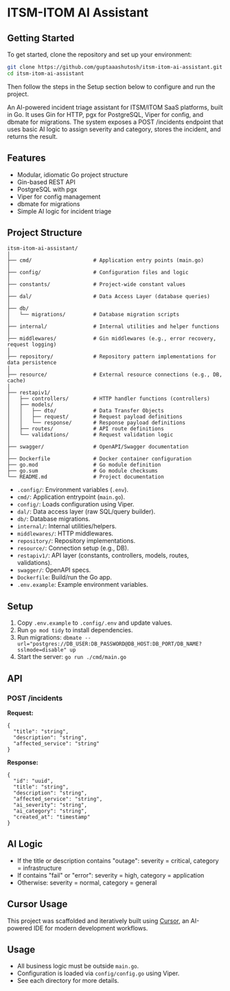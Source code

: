 # ITSM-ITOM AI Assistant

## Getting Started

To get started, clone the repository and set up your environment:

```sh
git clone https://github.com/guptaaashutosh/itsm-itom-ai-assistant.git
cd itsm-itom-ai-assistant
```

Then follow the steps in the Setup section below to configure and run the project.

An AI-powered incident triage assistant for ITSM/ITOM SaaS platforms, built in Go. It uses Gin for HTTP, pgx for PostgreSQL, Viper for config, and dbmate for migrations. The system exposes a POST /incidents endpoint that uses basic AI logic to assign severity and category, stores the incident, and returns the result.

## Features
- Modular, idiomatic Go project structure
- Gin-based REST API
- PostgreSQL with pgx
- Viper for config management
- dbmate for migrations
- Simple AI logic for incident triage

## Project Structure

```
itsm-itom-ai-assistant/
│
├── cmd/                    # Application entry points (main.go)
│
├── config/                 # Configuration files and logic
│
├── constants/              # Project-wide constant values
│
├── dal/                    # Data Access Layer (database queries)
│
├── db/
│   └── migrations/         # Database migration scripts
│
├── internal/               # Internal utilities and helper functions
│
├── middlewares/            # Gin middlewares (e.g., error recovery, request logging)
│
├── repository/             # Repository pattern implementations for data persistence
│
├── resource/               # External resource connections (e.g., DB, cache)
│
├── restapiv1/
│   ├── controllers/        # HTTP handler functions (controllers)
│   ├── models/
│   │   ├── dto/            # Data Transfer Objects
│   │   ├── request/        # Request payload definitions
│   │   └── response/       # Response payload definitions
│   ├── routes/             # API route definitions
│   └── validations/        # Request validation logic
│
├── swagger/                # OpenAPI/Swagger documentation
│
├── Dockerfile              # Docker container configuration
├── go.mod                  # Go module definition
├── go.sum                  # Go module checksums
└── README.md               # Project documentation
```

- `.config/`: Environment variables (`.env`).
- `cmd/`: Application entrypoint (`main.go`).
- `config/`: Loads configuration using Viper.
- `dal/`: Data access layer (raw SQL/query builder).
- `db/`: Database migrations.
- `internal/`: Internal utilities/helpers.
- `middlewares/`: HTTP middlewares.
- `repository/`: Repository implementations.
- `resource/`: Connection setup (e.g., DB).
- `restapiv1/`: API layer (constants, controllers, models, routes, validations).
- `swagger/`: OpenAPI specs.
- `Dockerfile`: Build/run the Go app.
- `.env.example`: Example environment variables.

## Setup
1. Copy `.env.example` to `.config/.env` and update values.
2. Run `go mod tidy` to install dependencies.
3. Run migrations: `dbmate --url="postgres://DB_USER:DB_PASSWORD@DB_HOST:DB_PORT/DB_NAME?sslmode=disable" up`
4. Start the server: `go run ./cmd/main.go`

## API
### POST /incidents
**Request:**
```
{
  "title": "string",
  "description": "string",
  "affected_service": "string"
}
```
**Response:**
```
{
  "id": "uuid",
  "title": "string",
  "description": "string",
  "affected_service": "string",
  "ai_severity": "string",
  "ai_category": "string",
  "created_at": "timestamp"
}
```

## AI Logic
- If the title or description contains "outage": severity = critical, category = infrastructure
- If contains "fail" or "error": severity = high, category = application
- Otherwise: severity = normal, category = general

## Cursor Usage
This project was scaffolded and iteratively built using [Cursor](https://www.cursor.so/), an AI-powered IDE for modern development workflows.

## Usage

- All business logic must be outside `main.go`.
- Configuration is loaded via `config/config.go` using Viper.
- See each directory for more details. 